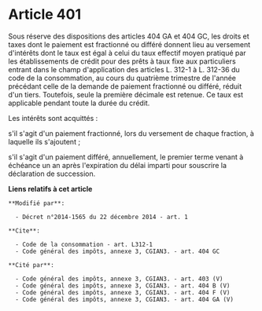 # Article 401

Sous réserve des dispositions des articles 404 GA et 404 GC, les droits et taxes dont le paiement est fractionné ou différé
donnent lieu au versement d'intérêts dont le taux est égal à celui du taux effectif moyen pratiqué par les établissements de
crédit pour des prêts à taux fixe aux particuliers entrant dans le champ d'application des articles L. 312-1 à L. 312-36 du
code de la consommation, au cours du quatrième trimestre de l'année précédant celle de la demande de paiement fractionné ou
différé, réduit d'un tiers. Toutefois, seule la première décimale est retenue. Ce taux est applicable pendant toute la durée
du crédit. 

Les intérêts sont acquittés : 

s'il s'agit d'un paiement fractionné, lors du versement de chaque fraction, à laquelle ils s'ajoutent ; 

s'il s'agit d'un paiement différé, annuellement, le premier terme venant à échéance un an après l'expiration du délai imparti
pour souscrire la déclaration de succession.

**Liens relatifs à cet article**

	**Modifié par**:

	  - Décret n°2014-1565 du 22 décembre 2014 - art. 1

	**Cite**:

	  - Code de la consommation - art. L312-1
	  - Code général des impôts, annexe 3, CGIAN3. - art. 404 GC

	**Cité par**:

	  - Code général des impôts, annexe 3, CGIAN3. - art. 403 (V)
	  - Code général des impôts, annexe 3, CGIAN3. - art. 404 B (V)
	  - Code général des impôts, annexe 3, CGIAN3. - art. 404 F (V)
	  - Code général des impôts, annexe 3, CGIAN3. - art. 404 GA (V)
